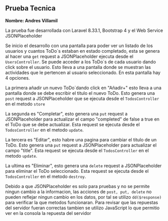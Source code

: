 <h2>Prueba Tecnica</h2>
<p><strong>Nombre: Andres Villamil</strong></p>
<p>La prueba fue desarrollada con Laravel 8.33.1, Bootstrap 4 y el Web Service JSONPlaceholder</p>
<p>Se inicio el desarrollo con una pantalla para poder ver un listado de los usuarios y cuantos ToDo´s estaban en estado completado, esta se genera al hacer una <code>get</code> request a JSONPlaceholder ejecuta desde el <code>UsersController</code>. Se puede acceder a los ToDo´s de cada usuario dando click sobre el usuario. Esto lleva a una pantalla donde se muestran las actividades que le pertencen al usuario seleccionado. En esta pantalla hay 4 opciones.</p>

<p>La primera añadir un nuevo ToDo´dando click en "Añadir+" esto lleva a una pantalla donde se debe escribir el titulo el nuevo ToDo. Esto genera una <code>post</code> request a JSONPlaceholder que se ejecuta desde el <code>TodosController</code> en el metodo <code>store</code></p>

<p>La segunda es "Completar", esto genera una <code>put</code> request a JSONPlaceholder para actualizar el campo "completed" de false a true en el ToDo que se debe actualizar. Esta request se ejecuta desde el <code>TodosController</code> en el metodo <code>update</code>.</p>

<p>La tercera es "Editar", esto habre una pagina para cambiar el titulo de un ToDo. Esto genera una <code>put</code> request a JSONPlaceholder para actualizar el campo "title". Esta request se ejecuta desde el <code>TodosController</code> en el metodo <code>update</code>.</p>

<p>La ultima es "Eliminar", esto genera una <code>delete</code> request a JSONPlaceholder para eliminar el ToDo seleccionado. Esta request se ejecuta desde el <code>TodosController</code> en el metodo <code>destroy</code>.</p>

<p>Debido a que JSONPlaceholder es solo para pruebas y no se permite ningun cambio a la informacion, las acciones de <code>post, put, delete</code> no pueden reflejar ningun cambio en los datos, por tal se utilizo <code>dd($response)</code> para verificar la que metodos funcionaran. Para revisar que las repuestas del servidor fueran correctas tambien se utilizo JavaScript lo que permitio ver en la consola la repuesta del servidor</p>



